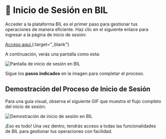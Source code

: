 # 🔑 Inicio de Sesión en BIL

Acceder a la plataforma BIL es el primer paso para gestionar tus operaciones de manera eficiente. Haz clic en el siguiente enlace para ingresar a la página de inicio de sesión:  

[Acceso aquí.](http://129.146.151.238/bilv2/index.php/Login/login/){:target="_blank"}

A continuación, verás una pantalla como esta:  

<img src="https://josemaestreb.github.io/docs.bil_v2/_asset/01-%20Inicio%2C%20login%20y%20editar%20perfil/001-pantalla_inicio_sesion_bil.png" alt="Pantalla de inicio de sesión en BIL" />

Sigue los **pasos indicados** en la imagen para completar el proceso.  
  

## Demostración del Proceso de Inicio de Sesión

Para una guía visual, observa el siguiente GIF que muestra el flujo completo del inicio de sesión:    

<img src="https://josemaestreb.github.io/docs.bil_v2/_asset/01-%20Inicio%2C%20login%20y%20editar%20perfil/002-inicio_de_sesion_bil.gif" alt="Demostración de inicio de sesión en BIL" />  

  
¡Eso es todo! Una vez dentro, tendrás acceso a todas las funcionalidades de BIL para gestionar tus operaciones con facilidad.